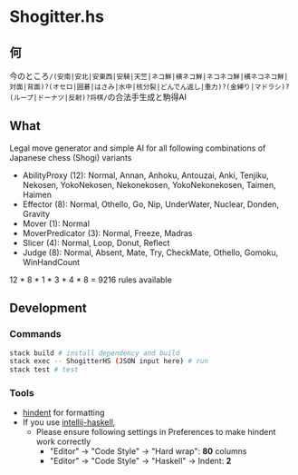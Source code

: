 # Shogitter.hs

## 何

今のところ`/(安南|安北|安東西|安騎|天竺|ネコ鮮|横ネコ鮮|ネコネコ鮮|横ネコネコ鮮|対面|背面)?(オセロ|囲碁|はさみ|水中|核分裂|どんでん返し|重力)?(金縛り|マドラシ)?(ループ|ドーナツ|反射)?将棋/`の合法手生成と駒得AI

## What

Legal move generator and simple AI for all following combinations of Japanese chess (Shogi) variants

* AbilityProxy (12): Normal, Annan, Anhoku, Antouzai, Anki, Tenjiku, Nekosen, YokoNekosen, Nekonekosen, YokoNekonekosen, Taimen, Haimen
* Effector (8): Normal, Othello, Go, Nip, UnderWater, Nuclear, Donden, Gravity
* Mover (1): Normal
* MoverPredicator (3): Normal, Freeze, Madras
* Slicer (4): Normal, Loop, Donut, Reflect
* Judge (8): Normal, Absent, Mate, Try, CheckMate, Othello, Gomoku, WinHandCount

12 * 8 * 1 * 3 * 4 * 8 = 9216 rules available

## Development

### Commands
```sh
stack build # install dependency and build
stack exec -- ShogitterHS (JSON input here) # run
stack test # test
```

### Tools
* [hindent](https://github.com/commercialhaskell/hindent) for formatting
* If you use [intellij-haskell](https://github.com/rikvdkleij/intellij-haskell),
  * Please ensure following settings in Preferences to make hindent work correctly
    * "Editor" -> "Code Style" -> "Hard wrap": **80** columns
    * "Editor" -> "Code Style" -> "Haskell" -> Indent: **2**
